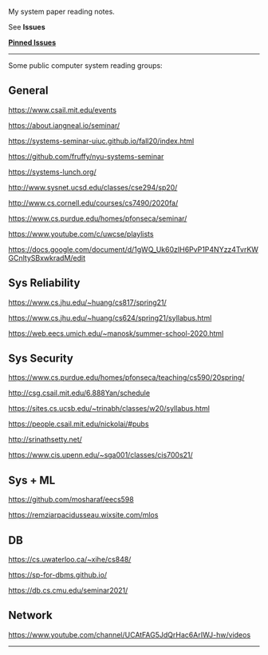 My system paper reading notes.

See **Issues**

[**Pinned Issues**](https://github.com/pentium3/sys_reading/milestone/1)

---------------------------------------------

Some public computer system reading groups:

## General

https://www.csail.mit.edu/events

https://about.iangneal.io/seminar/

https://systems-seminar-uiuc.github.io/fall20/index.html

https://github.com/fruffy/nyu-systems-seminar

https://systems-lunch.org/

http://www.sysnet.ucsd.edu/classes/cse294/sp20/

http://www.cs.cornell.edu/courses/cs7490/2020fa/

https://www.cs.purdue.edu/homes/pfonseca/seminar/

https://www.youtube.com/c/uwcse/playlists

https://docs.google.com/document/d/1gWQ_Uk60zIH6PvP1P4NYzz4TvrKWGCnltySBxwkradM/edit

## Sys Reliability

https://www.cs.jhu.edu/~huang/cs817/spring21/

https://www.cs.jhu.edu/~huang/cs624/spring21/syllabus.html

https://web.eecs.umich.edu/~manosk/summer-school-2020.html

## Sys Security

https://www.cs.purdue.edu/homes/pfonseca/teaching/cs590/20spring/

http://csg.csail.mit.edu/6.888Yan/schedule

https://sites.cs.ucsb.edu/~trinabh/classes/w20/syllabus.html

https://people.csail.mit.edu/nickolai/#pubs

http://srinathsetty.net/

https://www.cis.upenn.edu/~sga001/classes/cis700s21/

## Sys + ML

https://github.com/mosharaf/eecs598

https://remziarpacidusseau.wixsite.com/mlos

## DB

https://cs.uwaterloo.ca/~xihe/cs848/

https://sp-for-dbms.github.io/

https://db.cs.cmu.edu/seminar2021/

## Network

https://www.youtube.com/channel/UCAtFAG5JdQrHac6ArIWJ-hw/videos

---------------------------------------------
